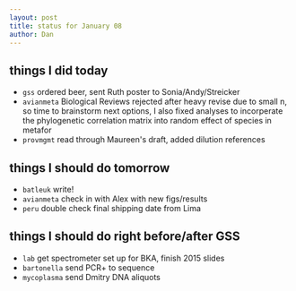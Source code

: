 ```yaml
---
layout: post
title: status for January 08
author: Dan
---
```


## things I did today
* `gss` ordered beer, sent Ruth poster to Sonia/Andy/Streicker
* `avianmeta` Biological Reviews rejected after heavy revise due to small n, so time to brainstorm next options, I also fixed analyses to incorperate the phylogenetic correlation matrix into random effect of species in metafor
* `provmgmt` read through Maureen's draft, added dilution references

## things I should do tomorrow
* `batleuk` write!
* `avianmeta` check in with Alex with new figs/results
* `peru` double check final shipping date from Lima

## things I should do right before/after GSS
* `lab` get spectrometer set up for BKA, finish 2015 slides
* `bartonella` send PCR+ to sequence
* `mycoplasma` send Dmitry DNA aliquots

<i class='fa fa-code' style='color:pink'> </i>
